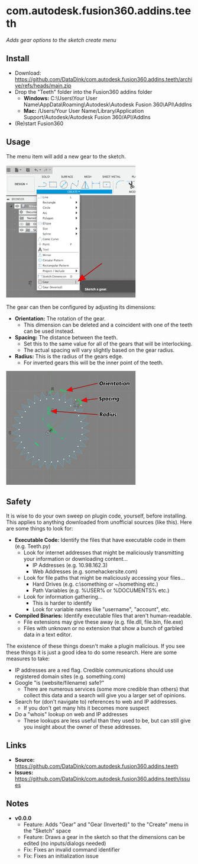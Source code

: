 # com.autodesk.fusion360.addins.teeth
 *Adds gear options to the sketch create menu*

## Install

* Download: https://github.com/DataDink/com.autodesk.fusion360.addins.teeth/archive/refs/heads/main.zip
* Drop the "Teeth" folder into the Fusion360 addins folder
  * **Windows:** C:\Users\Your User Name\AppData\Roaming\Autodesk\Autodesk Fusion 360\API\AddIns
  * **Mac:** /Users/Your User Name/Library/Application Support/Autodesk/Autodesk Fusion 360/API/AddIns
* (Re)start Fusion360

## Usage

The menu item will add a new gear to the sketch.

<img src="./resources/create-menu.jpg" style="width: 25em"/>

The gear can then be configured by adjusting its dimensions:

* **Orientation:** The rotation of the gear.
  * This dimension can be deleted and a coincident with one of the teeth can be used instead.
* **Spacing:** The distance between the teeth.
  * Set this to the same value for all of the gears that will be interlocking.
  * The actual spacing will vary slightly based on the gear radius.
* **Radius:** This is the radius of the gears edge.
  * For inverted gears this will be the inner point of the teeth.

<img src="./resources/gear-configuration.jpg" style="width: 25em"/>

## Safety

It is wise to do your own sweep on plugin code, yourself, before installing.
This applies to anything downloaded from unofficial sources (like this).
Here are some things to look for:

* **Executable Code:** Identify the files that have executable code in them (e.g. Teeth.py)
  * Look for internet addresses that might be maliciously transmitting your information or downloading content...
    * IP Addresses (e.g. 10.98.162.3)
    * Web Addresses (e.g. somehackersite.com)
  * Look for file paths that might be maliciously accessing your files...
    * Hard Drives (e.g. c:\something or ~/something etc.)
    * Path Variables (e.g. %USER% or %DOCUMENTS% etc.)
  * Look for information gathering...
    * This is harder to identify
    * Look for variable names like "username", "account", etc.
* **Compiled Binaries:** Identify executable files that aren't human-readable.
  * File extensions may give these away (e.g. file.dll, file.bin, file.exe)
  * Files with unknown or no extension that show a bunch of garbled data in a text editor.

The existence of these things doesn't make a plugin malicious.
If you see these things it is just a good idea to do some research.
Here are some measures to take:

* IP addresses are a red flag. Credible communications should use registered domain sites (e.g. something.com)
* Google "is (website/filename) safe?"
  * There are numerous services (some more credible than others) that collect this data and a search will give you a larger set of opinions.
* Search for (don't navigate to) references to web and IP addresses.
  * If you don't get many hits it becomes more suspect
* Do a "whois" lookup on web and IP addresses
  * These lookups are less useful than they used to be, but can still give you insight about the owner of these addresses.

## Links

* **Source:** https://github.com/DataDink/com.autodesk.fusion360.addins.teeth
* **Issues:** https://github.com/DataDink/com.autodesk.fusion360.addins.teeth/issues

## Notes

* **v0.0.0**
  * Feature: Adds "Gear" and "Gear (Inverted)" to the "Create" menu in the "Sketch" space
  * Feature: Draws a gear in the sketch so that the dimensions can be edited (no inputs/dialogs needed)
  * Fix: Fixes an invalid command identifier
  * Fix: Fixes an initialization issue
